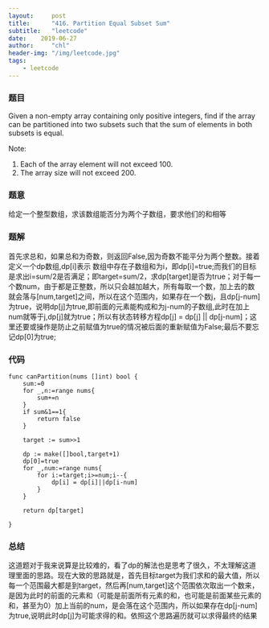 ```yaml
---
layout:     post
title:      "416. Partition Equal Subset Sum"
subtitle:   "leetcode"
date:    2019-06-27
author:     "chl"
header-img: "/img/leetcode.jpg"
tags:
    - leetcode
--- 
```


### 题目
Given a non-empty array containing only positive integers, find if the array can be partitioned into two subsets such that the sum of elements in both subsets is equal.

Note:

1. Each of the array element will not exceed 100.
2. The array size will not exceed 200.

### 题意
给定一个整型数组，求该数组能否分为两个子数组，要求他们的和相等

### 题解
首先求总和，如果总和为奇数，则返回False,因为奇数不能平分为两个整数。接着定义一个dp数组,dp[i]表示 数组中存在子数组和为i，即dp[i]=true;而我们的目标是求出i=sum/2是否满足；即target=sum/2，求dp[target]是否为true；对于每一个数num，由于都是正整数，所以只会越加越大，所有每取一个数，加上去的数就会落与[num,target]之间，所以在这个范围内，如果存在一个数j，且dp[j-num]为true，说明dp[j]为true,即前面的元素能构成和为j-num的子数组,此时在加上num就等于j,dp[j]就为true；所以有状态转移方程dp[j] = dp[j] || dp[j-num]；这里还要或操作是防止之前赋值为true的情况被后面的重新赋值为False;最后不要忘记dp[0]为true;

### 代码

```
func canPartition(nums []int) bool {
    sum:=0
    for _,n:=range nums{
        sum+=n
    }
    if sum&1==1{
        return false
    }
    
    target := sum>>1
    
    dp := make([]bool,target+1)
    dp[0]=true
    for _,num:=range nums{
        for i:=target;i>=num;i--{
            dp[i] = dp[i]||dp[i-num]
        }
    }
    
    return dp[target]
    
}
```

### 总结
这道题对于我来说算是比较难的，看了dp的解法也是思考了很久，不太理解这道理里面的思路。现在大致的思路就是，首先目标target为我们求和的最大值，所以每一个范围最大都是到target，然后再[num,target]这个范围依次取出一个数来，是因为此时的前面的元素和（可能是前面所有元素的和，也可能是前面某些元素的和，甚至为0）加上当前的num，是会落在这个范围内，所以如果存在dp[j-num]为true,说明此时dp[j]为可能求得的和。依照这个思路遍历就可以求得最终的结果
